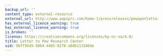```yaml
---
backup_url: ''
content_type: external-resource
external_url: http://www.aapiprc.com/home-1/pressreleases/pewopenletter
has_external_licence_warning: true
has_external_license_warning: true
is_broken: ''
license: https://creativecommons.org/licenses/by-nc-sa/4.0/
title: Letter to Pew Research Center
uid: 9bff95d5-5864-4465-8278-a8db111586de
---
```

